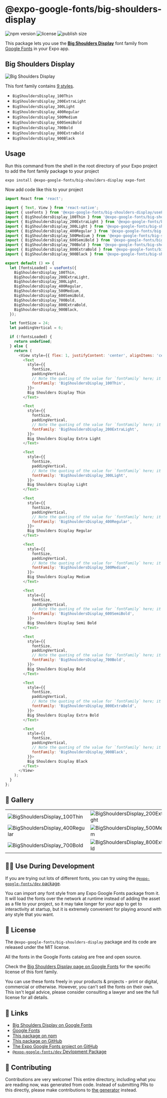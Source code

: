 # @expo-google-fonts/big-shoulders-display

![npm version](https://flat.badgen.net/npm/v/@expo-google-fonts/big-shoulders-display)
![license](https://flat.badgen.net/github/license/expo/google-fonts)
![publish size](https://flat.badgen.net/packagephobia/install/@expo-google-fonts/big-shoulders-display)

This package lets you use the [**Big Shoulders Display**](https://fonts.google.com/specimen/Big+Shoulders+Display) font family from [Google Fonts](https://fonts.google.com/) in your Expo app.

## Big Shoulders Display

![Big Shoulders Display](./font-family.png)

This font family contains [9 styles](#-gallery).

- `BigShouldersDisplay_100Thin`
- `BigShouldersDisplay_200ExtraLight`
- `BigShouldersDisplay_300Light`
- `BigShouldersDisplay_400Regular`
- `BigShouldersDisplay_500Medium`
- `BigShouldersDisplay_600SemiBold`
- `BigShouldersDisplay_700Bold`
- `BigShouldersDisplay_800ExtraBold`
- `BigShouldersDisplay_900Black`

## Usage

Run this command from the shell in the root directory of your Expo project to add the font family package to your project
```sh
expo install @expo-google-fonts/big-shoulders-display expo-font
```

Now add code like this to your project
```js
import React from 'react';

import { Text, View } from 'react-native';
import { useFonts } from '@expo-google-fonts/big-shoulders-display/useFonts';
import { BigShouldersDisplay_100Thin } from '@expo-google-fonts/big-shoulders-display/100Thin';
import { BigShouldersDisplay_200ExtraLight } from '@expo-google-fonts/big-shoulders-display/200ExtraLight';
import { BigShouldersDisplay_300Light } from '@expo-google-fonts/big-shoulders-display/300Light';
import { BigShouldersDisplay_400Regular } from '@expo-google-fonts/big-shoulders-display/400Regular';
import { BigShouldersDisplay_500Medium } from '@expo-google-fonts/big-shoulders-display/500Medium';
import { BigShouldersDisplay_600SemiBold } from '@expo-google-fonts/big-shoulders-display/600SemiBold';
import { BigShouldersDisplay_700Bold } from '@expo-google-fonts/big-shoulders-display/700Bold';
import { BigShouldersDisplay_800ExtraBold } from '@expo-google-fonts/big-shoulders-display/800ExtraBold';
import { BigShouldersDisplay_900Black } from '@expo-google-fonts/big-shoulders-display/900Black';

export default () => {
  let [fontsLoaded] = useFonts({
    BigShouldersDisplay_100Thin,
    BigShouldersDisplay_200ExtraLight,
    BigShouldersDisplay_300Light,
    BigShouldersDisplay_400Regular,
    BigShouldersDisplay_500Medium,
    BigShouldersDisplay_600SemiBold,
    BigShouldersDisplay_700Bold,
    BigShouldersDisplay_800ExtraBold,
    BigShouldersDisplay_900Black,
  });

  let fontSize = 24;
  let paddingVertical = 6;

  if (!fontsLoaded) {
    return undefined;
  } else {
    return (
      <View style={{ flex: 1, justifyContent: 'center', alignItems: 'center' }}>
        <Text
          style={{
            fontSize,
            paddingVertical,
            // Note the quoting of the value for `fontFamily` here; it expects a string!
            fontFamily: 'BigShouldersDisplay_100Thin',
          }}>
          Big Shoulders Display Thin
        </Text>

        <Text
          style={{
            fontSize,
            paddingVertical,
            // Note the quoting of the value for `fontFamily` here; it expects a string!
            fontFamily: 'BigShouldersDisplay_200ExtraLight',
          }}>
          Big Shoulders Display Extra Light
        </Text>

        <Text
          style={{
            fontSize,
            paddingVertical,
            // Note the quoting of the value for `fontFamily` here; it expects a string!
            fontFamily: 'BigShouldersDisplay_300Light',
          }}>
          Big Shoulders Display Light
        </Text>

        <Text
          style={{
            fontSize,
            paddingVertical,
            // Note the quoting of the value for `fontFamily` here; it expects a string!
            fontFamily: 'BigShouldersDisplay_400Regular',
          }}>
          Big Shoulders Display Regular
        </Text>

        <Text
          style={{
            fontSize,
            paddingVertical,
            // Note the quoting of the value for `fontFamily` here; it expects a string!
            fontFamily: 'BigShouldersDisplay_500Medium',
          }}>
          Big Shoulders Display Medium
        </Text>

        <Text
          style={{
            fontSize,
            paddingVertical,
            // Note the quoting of the value for `fontFamily` here; it expects a string!
            fontFamily: 'BigShouldersDisplay_600SemiBold',
          }}>
          Big Shoulders Display Semi Bold
        </Text>

        <Text
          style={{
            fontSize,
            paddingVertical,
            // Note the quoting of the value for `fontFamily` here; it expects a string!
            fontFamily: 'BigShouldersDisplay_700Bold',
          }}>
          Big Shoulders Display Bold
        </Text>

        <Text
          style={{
            fontSize,
            paddingVertical,
            // Note the quoting of the value for `fontFamily` here; it expects a string!
            fontFamily: 'BigShouldersDisplay_800ExtraBold',
          }}>
          Big Shoulders Display Extra Bold
        </Text>

        <Text
          style={{
            fontSize,
            paddingVertical,
            // Note the quoting of the value for `fontFamily` here; it expects a string!
            fontFamily: 'BigShouldersDisplay_900Black',
          }}>
          Big Shoulders Display Black
        </Text>
      </View>
    );
  }
};

```

## 🔡 Gallery


||||
|-|-|-|
|![BigShouldersDisplay_100Thin](.//100Thin/BigShouldersDisplay_100Thin.ttf.png)|![BigShouldersDisplay_200ExtraLight](.//200ExtraLight/BigShouldersDisplay_200ExtraLight.ttf.png)|![BigShouldersDisplay_300Light](.//300Light/BigShouldersDisplay_300Light.ttf.png)||
|![BigShouldersDisplay_400Regular](.//400Regular/BigShouldersDisplay_400Regular.ttf.png)|![BigShouldersDisplay_500Medium](.//500Medium/BigShouldersDisplay_500Medium.ttf.png)|![BigShouldersDisplay_600SemiBold](.//600SemiBold/BigShouldersDisplay_600SemiBold.ttf.png)||
|![BigShouldersDisplay_700Bold](.//700Bold/BigShouldersDisplay_700Bold.ttf.png)|![BigShouldersDisplay_800ExtraBold](.//800ExtraBold/BigShouldersDisplay_800ExtraBold.ttf.png)|![BigShouldersDisplay_900Black](.//900Black/BigShouldersDisplay_900Black.ttf.png)||


## 👩‍💻 Use During Development

If you are trying out lots of different fonts, you can try using the [`@expo-google-fonts/dev` package](https://github.com/expo/google-fonts/tree/master/font-packages/dev#readme).

You can import *any* font style from any Expo Google Fonts package from it. It will load the fonts
over the network at runtime instead of adding the asset as a file to your project, so it may take longer
for your app to get to interactivity at startup, but it is extremely convenient
for playing around with any style that you want.

## 📖 License

The `@expo-google-fonts/big-shoulders-display` package and its code are released under the MIT license.

All the fonts in the Google Fonts catalog are free and open source.

Check the [Big Shoulders Display page on Google Fonts](https://fonts.google.com/specimen/Big+Shoulders+Display) for the specific license of this font family.

You can use these fonts freely in your products & projects - print or digital, commercial or otherwise. However, you can't sell the fonts on their own. This isn't legal advice, please consider consulting a lawyer and see the full license for all details.

## 🔗 Links

- [Big Shoulders Display on Google Fonts](https://fonts.google.com/specimen/Big+Shoulders+Display)
- [Google Fonts](https://fonts.google.com/)
- [This package on npm](https://www.npmjs.com/package/@expo-google-fonts/big-shoulders-display)
- [This package on GitHub](https://github.com/expo/google-fonts/tree/master/font-packages/big-shoulders-display)
- [The Expo Google Fonts project on GitHub](https://github.com/expo/google-fonts)
- [`@expo-google-fonts/dev` Devlopment Package](https://github.com/expo/google-fonts/tree/master/font-packages/dev)

## 🤝 Contributing

Contributions are very welcome! This entire directory, including what you are reading now, was generated from code. Instead of submitting PRs to this directly, please make contributions to [the generator](https://github.com/expo/google-fonts/tree/master/packages/generator) instead.

